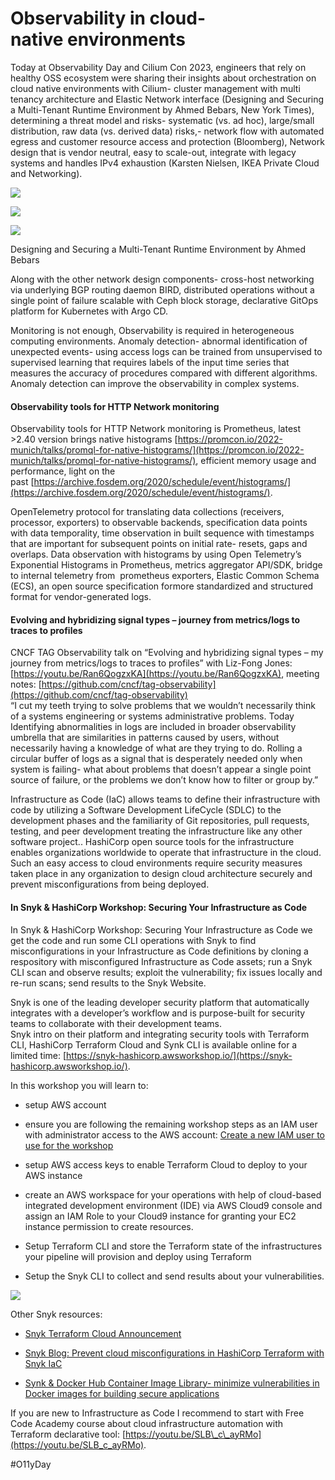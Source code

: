 # **Observability in cloud-native environments**

Today at Observability Day and Cilium Con 2023, engineers that rely on healthy OSS ecosystem were sharing their insights about orchestration on cloud native environments with Cilium- cluster management with multi tenancy architecture and Elastic Network interface (Designing and Securing a Multi-Tenant Runtime Environment by Ahmed Bebars, New York Times), determining a threat model and risks- systematic (vs. ad hoc), large/small distribution, raw data (vs. derived data) risks,- network flow with automated egress and customer resource access and protection (Bloomberg), Network design that is vendor neutral, easy to scale-out, integrate with legacy systems and handles IPv4 exhaustion (Karsten Nielsen, IKEA Private Cloud and Networking).

![](https://images.prismic.io/syntia/334ca43c-c494-4a5c-bddd-25e3990b340f_screenshot-2023-04-18-at-11.07.38.png?auto=compress,format)

![](https://images.prismic.io/syntia/94e43f94-d1b5-4847-bc79-8abef037363a_screenshot-2023-04-18-at-10.39.12.png?auto=compress,format)

![](https://images.prismic.io/syntia/0b73fbe3-33fb-4071-a186-7adadb141db3_screenshot-2023-04-18-at-10.31.08.png?auto=compress,format)

Designing and Securing a Multi-Tenant Runtime Environment by Ahmed Bebars

Along with the other network design components- cross-host networking via underlying BGP routing daemon BIRD, distributed operations without a single point of failure scalable with Ceph block storage, declarative GitOps platform for Kubernetes with Argo CD.

Monitoring is not enough, Observability is required in heterogeneous computing environments. Anomaly detection- abnormal identification of unexpected events- using access logs can be trained from unsupervised to supervised learning that requires labels of the input time series that measures the accuracy of procedures compared with different algorithms. Anomaly detection can improve the observability in complex systems.

#### **Observability tools for HTTP Network monitoring**

Observability tools for HTTP Network monitoring is Prometheus, latest >2.40 version brings native histograms [https://promcon.io/2022-munich/talks/promql-for-native-histograms/](https://promcon.io/2022-munich/talks/promql-for-native-histograms/), efficient memory usage and performance, light on the past [https://archive.fosdem.org/2020/schedule/event/histograms/](https://archive.fosdem.org/2020/schedule/event/histograms/).

OpenTelemetry protocol for translating data collections (receivers, processor, exporters) to observable backends, specification data points with data temporality, time observation in built sequence with timestamps that are important for subsequent points on initial rate- resets, gaps and overlaps. Data observation with histograms by using Open Telemetry’s Exponential Histograms in Prometheus, metrics aggregator API/SDK, bridge to internal telemetry from  prometheus exporters, Elastic Common Schema (ECS), an open source specification formore standardized and structured format for vendor-generated logs.

#### **Evolving and hybridizing signal types – journey from metrics/logs to traces to profiles**

CNCF TAG Observability talk on “Evolving and hybridizing signal types – my journey from metrics/logs to traces to profiles” with Liz-Fong Jones: [https://youtu.be/Ran6QogzxKA](https://youtu.be/Ran6QogzxKA), meeting notes: [https://github.com/cncf/tag-observability](https://github.com/cncf/tag-observability)  
“I cut my teeth trying to solve problems that we wouldn’t necessarily think of a systems engineering or systems administrative problems. Today Identifying abnormalities in logs are included in broader observability umbrella that are similarities in patterns caused by users, without necessarily having a knowledge of what are they trying to do. Rolling a circular buffer of logs as a signal that is desperately needed only when system is failing- what about problems that doesn’t appear a single point source of failure, or the problems we don’t know how to filter or group by.”

Infrastructure as Code (IaC) allows teams to define their infrastructure with code by utilizing a Software Development LifeCycle (SDLC) to the development phases and the familiarity of Git repositories, pull requests, testing, and peer development treating the infrastructure like any other software project.. HashiCorp open source tools for the infrastructure enables organizations worldwide to operate that infrastructure in the cloud.  
Such an easy access to cloud environments require security measures taken place in any organization to design cloud architecture securely and prevent misconfigurations from being deployed.

#### **In Snyk & HashiCorp Workshop: Securing Your Infrastructure as Code**

In Snyk & HashiCorp Workshop: Securing Your Infrastructure as Code we get the code and run some CLI operations with Snyk to find misconfigurations in your Infrastructure as Code definitions by cloning a respository with misconfigured Infrastructure as Code assets; run a Snyk CLI scan and observe results; exploit the vulnerability; fix issues locally and re-run scans; send results to the Snyk Website.

Snyk is one of the leading developer security platform that automatically integrates with a developer’s workflow and is purpose-built for security teams to collaborate with their development teams.  
Snyk intro on their platform and integrating security tools with Terraform CLI, HashiCorp Terraform Cloud and Synk CLI is available online for a limited time: [https://snyk-hashicorp.awsworkshop.io/](https://snyk-hashicorp.awsworkshop.io/).

In this workshop you will learn to:

*   setup AWS account
    
*   ensure you are following the remaining workshop steps as an IAM user with administrator access to the AWS account: [Create a new IAM user to use for the workshop](https://console.aws.amazon.com/iam/home?#/users$new)
    
*   setup AWS access keys to enable Terraform Cloud to deploy to your AWS instance
    
*   create an AWS workspace for your operations with help of cloud-based integrated development environment (IDE) via AWS Cloud9 console and assign an IAM Role to your Cloud9 instance for granting your EC2 instance permission to create resources.
    
*   Setup Terraform CLI and store the Terraform state of the infrastructures your pipeline will provision and deploy using Terraform
    
*   Setup the Snyk CLI to collect and send results about your vulnerabilities.
    

![](https://images.prismic.io/syntia/cdafc9ba-d983-4d3f-8515-541c229c5d98_aws-terraform-snyk-arch.png?auto=compress,format)

Other Snyk resources:

*   [Snyk Terraform Cloud Announcement](https://snyk.io/blog/snyk-iac-security-terraform-cloud/)
    
*   [Snyk Blog: Prevent cloud misconfigurations in HashiCorp Terraform with Snyk IaC](https://snyk.io/blog/prevent-cloud-misconfigurations-hashicorp-terraform-snyk-iac/)
    
*   [Synk & Docker Hub Container Image Library- minimize vulnerabilities in Docker images for building secure applications](https://snyk.io/advisor/docker)
    

If you are new to Infrastructure as Code I recommend to start with Free Code Academy course about cloud infrastructure automation with Terraform declarative tool: [https://youtu.be/SLB\_c\_ayRMo](https://youtu.be/SLB_c_ayRMo).

#O11yDay